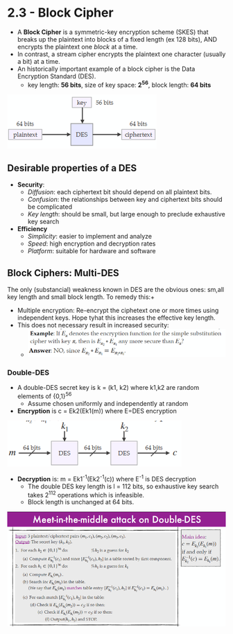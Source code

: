 # 2.3 - Block Cipher

- A **Block Cipher** is a symmetric-key encryption scheme (SKES) that breaks up the plaintext into blocks of a fixed length (ex 128 bits), AND encrypts the plaintext one *block* at a time.
- In contrast, a stream cipher encrypts the plaintext one character (usually a bit) at a time.
- An historically important example of a block cipher is the Data Encryption Standard (DES).
  - key length: **56 bits**, size of key space: **2<sup>56</sup>**, block length: **64 bits**

![alt text](../imgs/2/des.png)

## Desirable properties of a DES

- **Security**:
  - *Diffusion*: each ciphertext bit should depend on all plaintext bits.
  - *Confusion*: the relationships between key and ciphertext bits should be complicated
  - *Key length*: should be small, but large enough to preclude exhaustive key search
- **Efficiency**
  - *Simplicity*: easier to implement and analyze
  - *Speed*: high encryption and decryption rates
  - *Platform*: suitable for hardware and software

## Block Ciphers: Multi-DES

The only (substancial) weakness known in DES are the obvious ones: sm,all key length and small block length. To remedy this:+

- Multiple encryption: Re-encrypt the ciphetext one or more times using independent keys. Hope tyhat this increases the effective key length.
- This does not necessary result in increased security:
  - ![alt text](../imgs/2/epi21.png)

### Double-DES

- A double-DES secret key is k = (k1, k2) where k1,k2 are random elements of {0,1}<sup>56</sup>
  - Assume chosen uniformly and independently at random
- **Encryption** is c = Ek2(Ek1(m)) where E=DES encryption

![alt text](../imgs/2/doubledes.png)

- **Decryption** is: m = Ek1<sup>-1</sup>(Ek2<sup>-1</sup>(c)) where E<sup>-1</sup> is DES decryption
  - The double DES key length is l = 112 bits, so exhaustive key search takes 2<sup>112</sup> operations which is infeasible.
  - Block length is unchanged at 64 bits.

![alt text](../imgs/2/meetinthemiddle.png)
